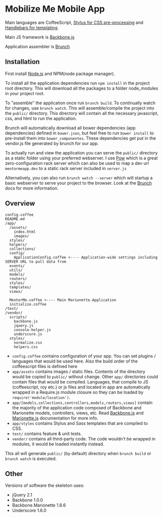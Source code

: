 # Mobilize Me Mobile App

Main languages are CoffeeScript,
[Stylus for CSS pre-processing](http://learnboost.github.com/stylus/) and
[Handlebars for templating](http://handlebarsjs.com/). 

Main JS framework is [Backbone.js](http://www.backbonejs.org)

Application assembler is [Brunch](http://brunch.io)

## Installation

First install [Node.js](http://nodejs.org) and NPM(node package manager). 

To install all the application dependencies run `npm install` in the project root directory. 
This will download all the packages to a folder node_modules in your project root.

To "assemble" the application once run `brunch build`. To continually watch for changes, use `brunch watch`. This will assemble/compile the project into the `public/` directory. 
This directory will contain all the necessary javascript, css, and html to run the application.

Brunch will automatically download all bower dependencies (app dependencies) defined in `bower.json`, but feel free to run `bower install` to pre-install them into `bower_componentes`. These dependencies get put in the vendor.js file generated by brunch for our app.

To actually run and view the application you can serve the `public/` directory as a static folder using your preferred webserver. 
I use [Pow](http://pow.cx) which is a great zero-configuration rack server which can also be used to map a dev url `mentormeapp.dev` to a static rack server included in `server.js`

Alternatively, you can also run `brunch watch --server` which will startup a basic webserver to serve your project to the browser. Look at the [Brunch](http://brunch.io) docs for more information.

## Overview

    config.coffee
    README.md
    /app/
      /assets/
        index.html
        images/
      styles/
      helpers/
      collections/
      config/
        ApplicationConfig.coffee <---- Application-wide settings including SERVER URL to pull data from
      events/
      utils/
      models/
      routers/
      styles/
      templates/
      views/

      MentorMe.coffee <---- Main Marionette.Application
      initialize.coffee
    /test/
    /vendor/
      scripts/
        backbone.js
        jquery.js
        console-helper.js
        underscore.js
      styles/
        normalize.css
        helpers.css

* `config.coffee` contains configuration of your app. You can set plugins /
languages that would be used here. Also the build order of the coffeescript files is defined here
* `app/assets` contains images / static files. Contents of the directory would
be copied to `public/` without change.
Other `app/` directories could contain files that would be compiled. Languages,
that compile to JS (coffeescript, roy etc.) or js files and located in app are 
automatically wrapped in a Require.js module closure so they can be loaded by 
`require('module/location')`.
* `app/[models,collections,controllers,models,routers,views]` contain the majority of the application code composed of Backbone and Marionette models, controllers, views, etc. Read [Backbone.js](http://backbonejs.org) and [Marionette.js](http://marionettejs.com) documentation for more info.
* `app/styles` contains Stylus and Sass templates that are compiled to CSS.
* `test/` contains feature & unit tests.
* `vendor/` contains all third-party code. The code wouldn’t be wrapped in
modules, it would be loaded instantly instead.

This all will generate `public/` (by default) directory when `brunch build` or `brunch watch` is executed.

## Other
Versions of software the skeleton uses:

* jQuery 2.1
* Backbone 1.0.0
* Backbone.Marionette 1.8.6
* Underscore 1.6.0
